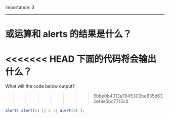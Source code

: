 importance: 3

---

# 或运算和 alerts 的结果是什么？

<<<<<<< HEAD
下面的代码将会输出什么？
=======
What will the code below output?
>>>>>>> 6bbe0b4313a7845303be835d632ef8e5bc7715cd

```js
alert( alert(1) || 2 || alert(3) );
```

